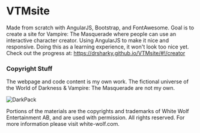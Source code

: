 # VTMsite

Made from scratch with AngularJS, Bootstrap, and FontAwesome.
Goal is to create a site for Vampire: The Masquerade where people can use an interactive character creator.
Using AngularJS to make it nice and responsive.
Doing this as a learning experience, it won't look too nice yet.
Check out the progress at: https://drsharky.github.io/VTMsite/#!/creator


### Copyright Stuff

The webpage and code content is my own work. The fictional universe of the World of Darkness & Vampire: The Masquerade are not my own.

![DarkPack](https://github.com/DrSharky/VTMsite/blob/master/DarkPack_Tranparent_Logo.png)

Portions of the materials are the copyrights and trademarks of White Wolf Entertainment AB, and are used with permission. All rights reserved. For more information please visit white-wolf.com.
